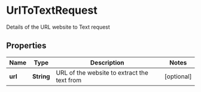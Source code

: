 

# UrlToTextRequest

Details of the URL website to Text request
## Properties

Name | Type | Description | Notes
------------ | ------------- | ------------- | -------------
**url** | **String** | URL of the website to extract the text from |  [optional]



